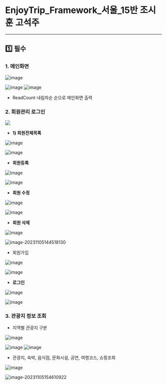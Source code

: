 # EnjoyTrip_Framework_서울_15반 조시훈   고석주

---

## :one: 필수

### 1. 메인화면

![image](https://github.com/SeokJuGo/SeokJuGo/assets/116260619/5ed0be72-e402-4224-a43b-e8646211edea)

![image](https://github.com/SeokJuGo/SeokJuGo/assets/116260619/887e9d77-4d41-4297-bb67-1c795fd7429d)
![image](https://github.com/SeokJuGo/SeokJuGo/assets/116260619/8b8f2f75-95e0-45a3-9f00-84e15e6d6438)

- ReadCount 내림차순 순으로 메인화면 출력

### 2. 회원관리 로그인

![](https://github.com/SeokJuGo/SeokJuGo/assets/116260619/123c8fe9-44ea-4223-b45b-bc59ed821d43)

- **1) 회원전체목록**

![image](https://github.com/SeokJuGo/SeokJuGo/assets/116260619/2596ae36-f139-40d9-9a3d-88bf70fec527)

![image](https://github.com/SeokJuGo/SeokJuGo/assets/116260619/d1818b54-752a-46e6-a5e8-9f2f01e70075)

- **회원등록**

![image](https://github.com/SeokJuGo/SeokJuGo/assets/116260619/f0d526c9-a090-4728-8824-e40ab885951b)

![image](https://github.com/SeokJuGo/SeokJuGo/assets/116260619/dc34c576-9613-47de-b8f8-f08a51bb60a6)

- **회원 수정**

![image](https://github.com/SeokJuGo/SeokJuGo/assets/116260619/934503b6-d2eb-44f9-89e5-e3e6bed30f5d)

![image](https://github.com/SeokJuGo/SeokJuGo/assets/116260619/fda8adae-cd7d-466c-b4cf-f09345ae2c85)

- **회원 삭제**

![image](https://github.com/SeokJuGo/SeokJuGo/assets/116260619/c15e7f37-2527-4012-9bf7-f9270ebd9525)

![image-20231105144518130](C:\Users\user\AppData\Roaming\Typora\typora-user-images\image-20231105144518130.png)



- 회원가입

![image](https://github.com/SeokJuGo/SeokJuGo/assets/116260619/24e76f2d-1f0c-4330-98e7-32e889534bfa)

![image](https://github.com/SeokJuGo/SeokJuGo/assets/116260619/cc886ef6-830d-4a90-af03-a0da173f0d29)



- **로그인**

![image](https://github.com/SeokJuGo/SeokJuGo/assets/116260619/8e6e0b72-5489-445f-b153-98ff7f27c296)

![image](https://github.com/SeokJuGo/SeokJuGo/assets/116260619/61c3bd1f-4191-488e-8ea2-c69d007bab9e)

### 3. 관광지 정보 조회

- 지역별 관광지 구분

![image](https://github.com/SeokJuGo/SeokJuGo/assets/116260619/44fa65c1-f6cb-4b9f-acb9-98f9da99a8e5)

![image](https://github.com/SeokJuGo/SeokJuGo/assets/116260619/dd7d34b2-ccf8-4bff-b527-80a4c83cf31a)
![image](https://github.com/SeokJuGo/SeokJuGo/assets/116260619/6a20a555-671a-4a11-850c-867fafa9efc0)



- 관광지, 숙박, 음식점, 문화시설, 공연, 여행코스, 쇼핑조회

![image](https://github.com/SeokJuGo/SeokJuGo/assets/116260619/6ac671bc-7e03-4c8d-8768-8ac0e1d9db82)

![image-20231105154610922](C:\Users\user\AppData\Roaming\Typora\typora-user-images\image-20231105154610922.png)
